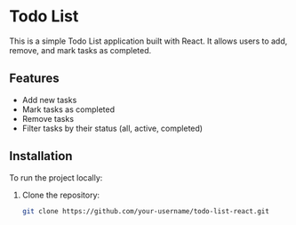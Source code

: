 # Todo List

This is a simple Todo List application built with React. It allows users to add, remove, and mark tasks as completed.

## Features

- Add new tasks
- Mark tasks as completed
- Remove tasks
- Filter tasks by their status (all, active, completed)

## Installation

To run the project locally:

1. Clone the repository:
   ```bash
   git clone https://github.com/your-username/todo-list-react.git
   ```
